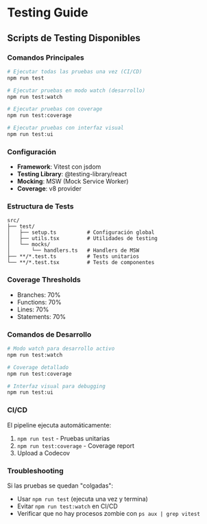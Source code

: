 # Testing Guide

## Scripts de Testing Disponibles

### Comandos Principales

```bash
# Ejecutar todas las pruebas una vez (CI/CD)
npm run test

# Ejecutar pruebas en modo watch (desarrollo)
npm run test:watch

# Ejecutar pruebas con coverage
npm run test:coverage

# Ejecutar pruebas con interfaz visual
npm run test:ui
```

### Configuración

- **Framework**: Vitest con jsdom
- **Testing Library**: @testing-library/react
- **Mocking**: MSW (Mock Service Worker)
- **Coverage**: v8 provider

### Estructura de Tests

```
src/
├── test/
│   ├── setup.ts          # Configuración global
│   ├── utils.tsx         # Utilidades de testing
│   └── mocks/
│       └── handlers.ts   # Handlers de MSW
├── **/*.test.ts          # Tests unitarios
└── **/*.test.tsx         # Tests de componentes
```

### Coverage Thresholds

- Branches: 70%
- Functions: 70%
- Lines: 70%
- Statements: 70%

### Comandos de Desarrollo

```bash
# Modo watch para desarrollo activo
npm run test:watch

# Coverage detallado
npm run test:coverage

# Interfaz visual para debugging
npm run test:ui
```

### CI/CD

El pipeline ejecuta automáticamente:
1. `npm run test` - Pruebas unitarias
2. `npm run test:coverage` - Coverage report
3. Upload a Codecov

### Troubleshooting

Si las pruebas se quedan "colgadas":
- Usar `npm run test` (ejecuta una vez y termina)
- Evitar `npm run test:watch` en CI/CD
- Verificar que no hay procesos zombie con `ps aux | grep vitest`